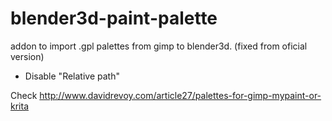 # blender3d-paint-palette
addon to import .gpl palettes from gimp to blender3d. (fixed from oficial version) 

- Disable "Relative path"

Check http://www.davidrevoy.com/article27/palettes-for-gimp-mypaint-or-krita
